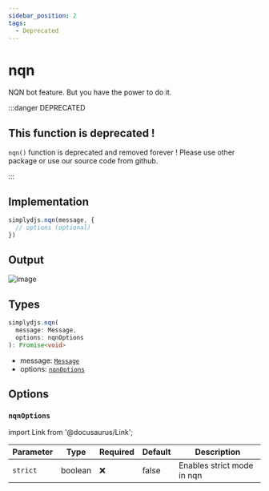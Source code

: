 ```yaml
---
sidebar_position: 2
tags:
  - Deprecated
---
```


# nqn

NQN bot feature. But you have the power to do it.


:::danger DEPRECATED

## This function is deprecated !

`nqn()` function is deprecated and removed forever ! Please use other package or use our source code from github.

:::

## Implementation

```js
simplydjs.nqn(message, {
  // options (optional)
})
```

## Output

![image](https://user-images.githubusercontent.com/71836991/173194812-ee172699-ac64-4d7a-aad3-b3faafa1e8e0.png)

## Types
```ts
simplydjs.nqn(
  message: Message,
  options: nqnOptions
): Promise<void>
```

- message: [`Message`](https://old.discordjs.dev/#/docs/discord.js/main/class/Message)
- options: [`nqnOptions`](#nqnoptions)

## Options

### `nqnOptions`


import Link from '@docusaurus/Link';


| Parameter | Type | Required | Default    | Description |
| --------- | ----- | -------- | -------- | ---------- |
| `strict` | <Link to="https://developer.mozilla.org/en-US/docs/Web/JavaScript/Reference/Global_Objects/Boolean">boolean</Link>       | ❌ | false | Enables strict mode in nqn |